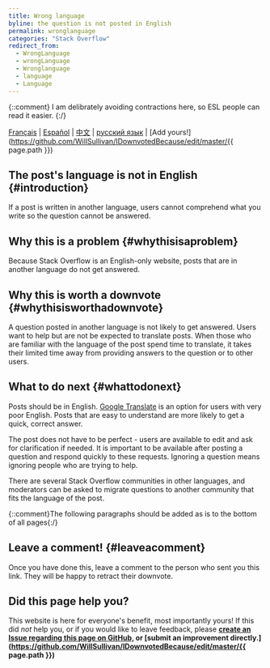 ```yaml
---
title: Wrong language
byline: the question is not posted in English
permalink: wronglanguage
categories: "Stack Overflow"
redirect_from:
  - WrongLanguage
  - wrongLanguage
  - Wronglanguage
  - language
  - Language
---
```


{::comment} I am delibrately avoiding contractions here, so ESL people can read it easier. {:/}

[Français](https://translate.google.com/translate?sl=en&tl=fr&u=idownvotedbecau.se%2Fwronglanguage) | 
[Español](https://translate.google.com/translate?sl=en&tl=es&u=idownvotedbecau.se%2Fwronglanguage) | 
[中文](https://translate.google.com/translate?sl=en&tl=zh&u=idownvotedbecau.se%2Fwronglanguage) |
[русский язык](https://translate.google.com/translate?sl=en&tl=ru&u=idownvotedbecau.se%2Fwronglanguage) |
[Add yours!](https://github.com/WillSullivan/IDownvotedBecause/edit/master/{{ page.path }})

## The post's language is not in English {#introduction}
If a post is written in another language, users cannot comprehend what you write so the question cannot be answered.

## Why this is a problem {#whythisisaproblem}
Because Stack Overflow is an English-only website, posts that are in another language do not get answered.

## Why this is worth a downvote {#whythisisworthadownvote}
A question posted in another language is not likely to get answered. Users want to help but are not be expected to translate posts. When those who are familiar with the language of the post spend time to translate, it takes their limited time away from providing answers to the question or to other users.

## What to do next {#whattodonext}
Posts should be in English. [Google Translate](https://translate.google.com) is an option for users with very poor English. Posts that are easy to understand are more likely to get a quick, correct answer. 

The post does not have to be perfect - users are available to edit and ask for clarification if needed. It is important to be available after posting a question and respond quickly to these requests. Ignoring a question means ignoring people who are trying to help.

There are several Stack Overflow communities in other languages, and moderators can be asked to migrate questions to another community that fits the language of the post.

{::comment}The following paragraphs should be added as is to the bottom of all pages{:/}
## Leave a comment! {#leaveacomment}
Once you have done this, leave a comment to the person who sent you this link. They will be happy to retract their downvote.

## Did this page help you?
This website is here for everyone's benefit, most importantly yours! If this did <i>not</i> help you, or if you would
like to leave feedback, please **[create an Issue regarding this page on GitHub,](https://github.com/WillSullivan/IDownvotedBecause/issues/new) or [submit an improvement directly.](https://github.com/WillSullivan/IDownvotedBecause/edit/master/{{ page.path }})**
